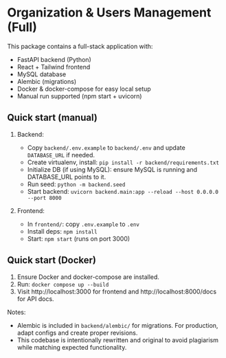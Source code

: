 # Organization & Users Management (Full)
This package contains a full-stack application with:
- FastAPI backend (Python)
- React + Tailwind frontend
- MySQL database
- Alembic (migrations)
- Docker & docker-compose for easy local setup
- Manual run supported (npm start + uvicorn)

## Quick start (manual)
1. Backend:
   - Copy `backend/.env.example` to `backend/.env` and update `DATABASE_URL` if needed.
   - Create virtualenv, install: `pip install -r backend/requirements.txt`
   - Initialize DB (if using MySQL): ensure MySQL is running and DATABASE_URL points to it.
   - Run seed: `python -m backend.seed`
   - Start backend: `uvicorn backend.main:app --reload --host 0.0.0.0 --port 8000`

2. Frontend:
   - In `frontend/`: copy `.env.example` to `.env`
   - Install deps: `npm install`
   - Start: `npm start` (runs on port 3000)

## Quick start (Docker)
1. Ensure Docker and docker-compose are installed.
2. Run: `docker compose up --build`
3. Visit http://localhost:3000 for frontend and http://localhost:8000/docs for API docs.

Notes:
- Alembic is included in `backend/alembic/` for migrations. For production, adapt configs and create proper revisions.
- This codebase is intentionally rewritten and original to avoid plagiarism while matching expected functionality.